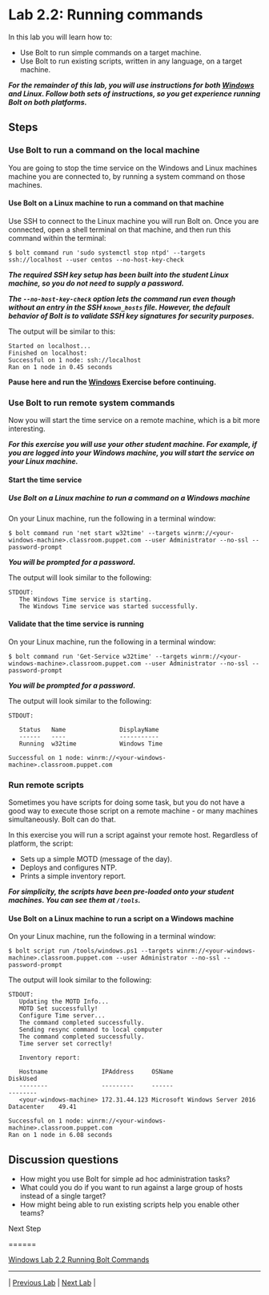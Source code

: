 # Lab 2.2: Running commands

In this lab you will learn how to:

* Use Bolt to run simple commands on a target machine.
* Use Bolt to run existing scripts, written in any language, on a target machine.

**_For the remainder of this lab, you will use instructions for both [Windows](../../Windows/lab-02.2-Running-Bolt-Commands) and Linux. Follow both sets of instructions, so you get experience running Bolt on both platforms._**

## Steps

### Use Bolt to run a command on the local machine

You are going to stop the time service on the Windows and Linux machines machine you are connected to, by running a system command on those machines.

#### Use Bolt on a Linux machine to run a command on that machine

Use SSH to connect to the Linux machine you will run Bolt on. Once you are connected, open a shell terminal on that machine, and then run this command within the terminal:

```$ bolt command run 'sudo systemctl stop ntpd' --targets ssh://localhost --user centos --no-host-key-check```

**_The required SSH key setup has been built into the student Linux machine, so you do not need to supply a password._**

**_The `--no-host-key-check` option lets the command run even though without an entry in the SSH `known_hosts` file. However, the default behavior of Bolt is to validate SSH key signatures for security purposes._**

The output will be similar to this:

```plaintext
Started on localhost...
Finished on localhost:
Successful on 1 node: ssh://localhost
Ran on 1 node in 0.45 seconds
```

**Pause here and run the [Windows](../../Windows/lab-02.2-Running-Bolt-Commands) Exercise before continuing.**

### Use Bolt to run remote system commands

Now you will start the time service on a remote machine, which is a bit more interesting.

**_For this exercise you will use your *other* student machine. For example, if you are logged into your Windows machine, you will start the service on your Linux machine._**

#### Start the time service

##### Use Bolt on a Linux machine to run a command on a Windows machine

On your Linux machine, run the following in a terminal window:

```$ bolt command run 'net start w32time' --targets winrm://<your-windows-machine>.classroom.puppet.com --user Administrator --no-ssl --password-prompt```

**_You will be prompted for a password._**

The output will look similar to the following:

```plaintext
STDOUT:
   The Windows Time service is starting.
   The Windows Time service was started successfully.
```

#### Validate that the time service is running

On your Linux machine, run the following in a terminal window:

```$ bolt command run 'Get-Service w32time' --targets winrm://<your-windows-machine>.classroom.puppet.com --user Administrator --no-ssl --password-prompt```

**_You will be prompted for a password._**

The output will look similar to the following:

```plaintext
STDOUT:

   Status   Name               DisplayName
   ------   ----               -----------
   Running  w32time            Windows Time

Successful on 1 node: winrm://<your-windows-machine>.classroom.puppet.com
```

### Run remote scripts

Sometimes you have scripts for doing some task, but you do not have a good way to execute those script on a remote machine - or many machines simultaneously. Bolt can do that.

In this exercise you will run a script against your remote host. Regardless of platform, the script:

* Sets up a simple MOTD (message of the day).
* Deploys and configures NTP.
* Prints a simple inventory report.

**_For simplicity, the scripts have been pre-loaded onto your student machines. You can see them at `/tools`._**

#### Use Bolt on a Linux machine to run a script on a Windows machine

On your Linux machine, run the following in a terminal window:

```$ bolt script run /tools/windows.ps1 --targets winrm://<your-windows-machine>.classroom.puppet.com --user Administrator --no-ssl --password-prompt```

The output will look similar to the following:

```plaintext
STDOUT:
   Updating the MOTD Info...
   MOTD Set successfully!
   Configure Time server...
   The command completed successfully.
   Sending resync command to local computer
   The command completed successfully.
   Time server set correctly!

   Inventory report:

   Hostname               IPAddress     OSName                                   DiskUsed
   --------               ---------     ------                                   --------
   <your-windows-machine> 172.31.44.123 Microsoft Windows Server 2016 Datacenter    49.41

Successful on 1 node: winrm://<your-windows-machine>.classroom.puppet.com
Ran on 1 node in 6.08 seconds
```

## Discussion questions

* How might you use Bolt for simple ad hoc administration tasks?
* What could you do if you want to run against a large group of hosts instead of a single target?
* How might being able to run existing scripts help you enable other teams?

Next Step

======

[Windows Lab 2.2 Running Bolt Commands](../../Windows/lab-02.2-Running-Bolt-Commands)

---

|  [Previous Lab](../lab-02.1-Install-Puppet-Bolt)  |  [Next Lab](../lab-05.1-Puppet-Agent-deployment)  |
